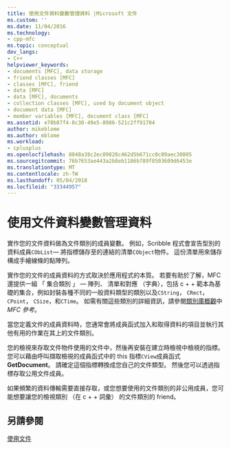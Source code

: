 ```yaml
---
title: 使用文件資料變數管理資料 |Microsoft 文件
ms.custom: ''
ms.date: 11/04/2016
ms.technology:
- cpp-mfc
ms.topic: conceptual
dev_langs:
- C++
helpviewer_keywords:
- documents [MFC], data storage
- friend classes [MFC]
- classes [MFC], friend
- data [MFC]
- data [MFC], documents
- collection classes [MFC], used by document object
- document data [MFC]
- member variables [MFC], document class [MFC]
ms.assetid: e70b87f4-8c30-49e5-8986-521c2ff91704
author: mikeblome
ms.author: mblome
ms.workload:
- cplusplus
ms.openlocfilehash: 8048a38c2ec09828c462d5b671cc0c89aec30805
ms.sourcegitcommit: 76b7653ae443a2b8eb1186b789f8503609d6453e
ms.translationtype: MT
ms.contentlocale: zh-TW
ms.lasthandoff: 05/04/2018
ms.locfileid: "33344957"
---
```

# <a name="managing-data-with-document-data-variables"></a>使用文件資料變數管理資料
實作您的文件資料做為文件類別的成員變數。 例如，Scribble 程式會宣告型別的資料成員`CObList`— 將指標儲存至的連結的清單`CObject`物件。 這份清單用來儲存構成手繪線條的點陣列。  
  
 實作您的文件的成員資料的方式取決於應用程式的本質。 若要有助於了解，MFC 還提供一組 「 集合類別 」 — 陣列、 清單和對應 （字典），包括 c + + 範本為基礎的集合，例如封裝各種不同的一般資料類型的類別以及`CString`， `CRect`， `CPoint`， `CSize`，和`CTime`。 如需有關這些類別的詳細資訊，請參閱[類別庫概觀](../mfc/class-library-overview.md)中*MFC 參考*。  
  
 當您定義文件的成員資料時，您通常會將成員函式加入和取得資料的項目並執行其他有用的作業在其上的文件類別。  
  
 您的檢視來存取文件物件使用的文件中，然後再安裝在建立時檢視中檢視的指標。 您可以藉由呼叫擷取檢視的成員函式中的 this 指標`CView`成員函式**GetDocument**。 請確定這個指標轉換成您自己的文件類型。 然後您可以透過指標存取公用文件成員。  
  
 如果頻繁的資料傳輸需要直接存取，或您想要使用的文件類別的非公用成員，您可能想要讓您的檢視類別 （在 c + + 詞彙） 的文件類別的 friend。  
  
## <a name="see-also"></a>另請參閱  
 [使用文件](../mfc/using-documents.md)

